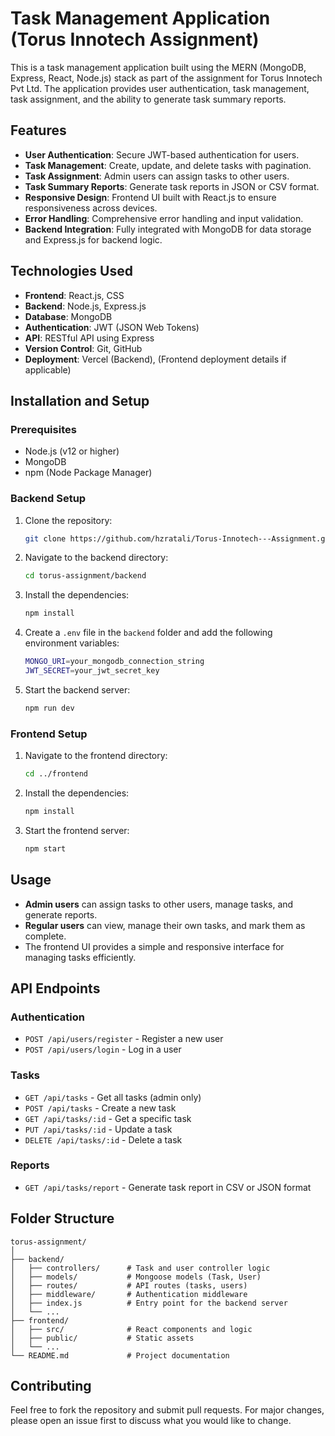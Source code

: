 # Task Management Application (Torus Innotech Assignment)

This is a task management application built using the MERN (MongoDB, Express, React, Node.js) stack as part of the assignment for Torus Innotech Pvt Ltd. The application provides user authentication, task management, task assignment, and the ability to generate task summary reports.

## Features

- **User Authentication**: Secure JWT-based authentication for users.
- **Task Management**: Create, update, and delete tasks with pagination.
- **Task Assignment**: Admin users can assign tasks to other users.
- **Task Summary Reports**: Generate task reports in JSON or CSV format.
- **Responsive Design**: Frontend UI built with React.js to ensure responsiveness across devices.
- **Error Handling**: Comprehensive error handling and input validation.
- **Backend Integration**: Fully integrated with MongoDB for data storage and Express.js for backend logic.

## Technologies Used

- **Frontend**: React.js, CSS
- **Backend**: Node.js, Express.js
- **Database**: MongoDB
- **Authentication**: JWT (JSON Web Tokens)
- **API**: RESTful API using Express
- **Version Control**: Git, GitHub
- **Deployment**: Vercel (Backend), (Frontend deployment details if applicable)

## Installation and Setup

### Prerequisites

- Node.js (v12 or higher)
- MongoDB
- npm (Node Package Manager)

### Backend Setup

1. Clone the repository:

   ```bash
   git clone https://github.com/hzratali/Torus-Innotech---Assignment.git
   ```

2. Navigate to the backend directory:

   ```bash
   cd torus-assignment/backend
   ```

3. Install the dependencies:

   ```bash
   npm install
   ```

4. Create a `.env` file in the `backend` folder and add the following environment variables:

   ```bash
   MONGO_URI=your_mongodb_connection_string
   JWT_SECRET=your_jwt_secret_key
   ```

5. Start the backend server:

   ```bash
   npm run dev
   ```

### Frontend Setup

1. Navigate to the frontend directory:

   ```bash
   cd ../frontend
   ```

2. Install the dependencies:

   ```bash
   npm install
   ```

3. Start the frontend server:

   ```bash
   npm start
   ```

## Usage

- **Admin users** can assign tasks to other users, manage tasks, and generate reports.
- **Regular users** can view, manage their own tasks, and mark them as complete.
- The frontend UI provides a simple and responsive interface for managing tasks efficiently.

## API Endpoints

### Authentication

- `POST /api/users/register` - Register a new user
- `POST /api/users/login` - Log in a user

### Tasks

- `GET /api/tasks` - Get all tasks (admin only)
- `POST /api/tasks` - Create a new task
- `GET /api/tasks/:id` - Get a specific task
- `PUT /api/tasks/:id` - Update a task
- `DELETE /api/tasks/:id` - Delete a task

### Reports

- `GET /api/tasks/report` - Generate task report in CSV or JSON format

## Folder Structure

```
torus-assignment/
│
├── backend/
│   ├── controllers/      # Task and user controller logic
│   ├── models/           # Mongoose models (Task, User)
│   ├── routes/           # API routes (tasks, users)
│   ├── middleware/       # Authentication middleware
│   ├── index.js          # Entry point for the backend server
│   └── ...
├── frontend/
│   ├── src/              # React components and logic
│   ├── public/           # Static assets
│   └── ...
└── README.md             # Project documentation
```

## Contributing

Feel free to fork the repository and submit pull requests. For major changes, please open an issue first to discuss what you would like to change.
